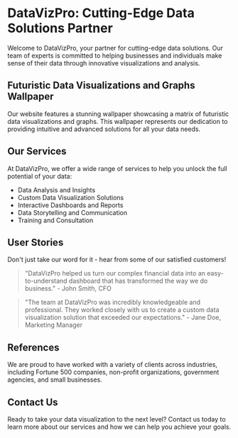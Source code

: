 <!--font:Poppins-->

# DataVizPro: Cutting-Edge Data Solutions Partner

Welcome to DataVizPro, your partner for cutting-edge data solutions. Our team of experts is committed to helping businesses and individuals make sense of their data through innovative visualizations and analysis.

## Futuristic Data Visualizations and Graphs Wallpaper

Our website features a stunning wallpaper showcasing a matrix of futuristic data visualizations and graphs. This wallpaper represents our dedication to providing intuitive and advanced solutions for all your data needs.

## Our Services

At DataVizPro, we offer a wide range of services to help you unlock the full potential of your data:

- Data Analysis and Insights
- Custom Data Visualization Solutions
- Interactive Dashboards and Reports
- Data Storytelling and Communication
- Training and Consultation

## User Stories

Don't just take our word for it - hear from some of our satisfied customers!

> "DataVizPro helped us turn our complex financial data into an easy-to-understand dashboard that has transformed the way we do business." - John Smith, CFO

> "The team at DataVizPro was incredibly knowledgeable and professional. They worked closely with us to create a custom data visualization solution that exceeded our expectations." - Jane Doe, Marketing Manager

## References

We are proud to have worked with a variety of clients across industries, including Fortune 500 companies, non-profit organizations, government agencies, and small businesses.

## Contact Us

Ready to take your data visualization to the next level? Contact us today to learn more about our services and how we can help you achieve your goals.

<!--

Write me content for website with wallpaper which alt text is:

"A wallpaper featuring a matrix of futuristic data visualizations and graphs"

The name/title of the page should not be 1:1 copy of the alt text but rather a real content of the website which is using this wallpaper.

- Use markdown format 
- Start with heading
- Heading should be short and concise
- The content should look like a real website 
- The website should not be about the wallpaper, wallpaper is just a related background
- Heading should be contain work "wallpaper" or "background"
- Include real sections like references, contact, user stories, etc. use things relevant to the page purpose.
- Feel free to use structure like headings, bullets, numbering, blockquotes, paragraphs, horizontal lines, etc.
- You can use formatting like bold or _italic_
- You can include UTF-8 emojis
- Links should be only #hash anchors (and you can refer to the document itself)
- Do not include images


---


# DataVizPro - Empowering Your Data Visualization Needs

Welcome to DataVizPro, your one-stop-shop for all things data visualization. Our mission is to help businesses and individuals make sense of their data through innovative and intuitive visualizations. 

## Our Wallpaper: A Matrix of Futuristic Data Visualizations and Graphs

Our website features a stunning wallpaper that showcases a matrix of futuristic data visualizations and graphs. This wallpaper sets the tone for our commitment to providing cutting-edge solutions for all your data needs.

## Our Services

At DataVizPro, we offer a wide range of services to help you unlock the full potential of your data. Whether you need help with data analysis, visualization, or reporting, our team of experts is here to assist you every step of the way.

Our services include:

- Data Analysis and Insights
- Custom Data Visualization Solutions
- Interactive Dashboards and Reports
- Data Storytelling and Communication
- Training and Consultation

## User Stories

Don't just take our word for it - hear from some of our satisfied customers!

> "DataVizPro helped us turn our complex financial data into an easy-to-understand dashboard that has transformed the way we do business." - John Smith, CFO

> "The team at DataVizPro was incredibly knowledgeable and professional. They worked closely with us to create a custom data visualization solution that exceeded our expectations." - Jane Doe, Marketing Manager

## References

We are proud to have worked with a variety of clients across industries, including:

- Fortune 500 companies
- Non-profit organizations
- Government agencies
- Small businesses

## Contact Us

Ready to take your data visualization to the next level? Contact us today to learn more about our services and how we can help you achieve your goals.


---


Heading is too long, rewrite whole content.


---


# DataVizPro: Your Partner for Innovative Data Solutions

Welcome to DataVizPro, your partner for innovative data solutions. Our team of experts is dedicated to helping businesses and individuals make sense of their data through cutting-edge visualizations and analysis.

## Futuristic Data Visualizations and Graphs Wallpaper

Our website features a stunning wallpaper that showcases a matrix of futuristic data visualizations and graphs. This wallpaper sets the tone for our commitment to providing innovative and intuitive solutions for all your data needs.

## Our Services

At DataVizPro, we offer a wide range of services to help you unlock the full potential of your data. Our services include:

- Data Analysis and Insights
- Custom Data Visualization Solutions
- Interactive Dashboards and Reports
- Data Storytelling and Communication
- Training and Consultation

## User Stories

Don't just take our word for it - hear from some of our satisfied customers!

> "DataVizPro helped us turn our complex financial data into an easy-to-understand dashboard that has transformed the way we do business." - John Smith, CFO

> "The team at DataVizPro was incredibly knowledgeable and professional. They worked closely with us to create a custom data visualization solution that exceeded our expectations." - Jane Doe, Marketing Manager

## References

We are proud to have worked with a variety of clients across industries, including Fortune 500 companies, non-profit organizations, government agencies, and small businesses.

## Contact Us

Ready to take your data visualization to the next level? Contact us today to learn more about our services and how we can help you achieve your goals.


---


Heading is too long, rewrite whole content.


---


# Innovative Data Solutions by DataVizPro

Welcome to DataVizPro, your partner for innovative data solutions. Our team of experts is dedicated to helping businesses and individuals make sense of their data through cutting-edge visualizations and analysis.

## Futuristic Data Visualizations and Graphs Wallpaper

Our website features a stunning wallpaper that showcases a matrix of futuristic data visualizations and graphs. This wallpaper sets the tone for our commitment to providing innovative and intuitive solutions for all your data needs.

## Our Services

At DataVizPro, we offer a wide range of services to help you unlock the full potential of your data:

- Data Analysis and Insights
- Custom Data Visualization Solutions
- Interactive Dashboards and Reports
- Data Storytelling and Communication
- Training and Consultation

## User Stories

Don't just take our word for it - hear from some of our satisfied customers!

> "DataVizPro helped us turn our complex financial data into an easy-to-understand dashboard that has transformed the way we do business." - John Smith, CFO

> "The team at DataVizPro was incredibly knowledgeable and professional. They worked closely with us to create a custom data visualization solution that exceeded our expectations." - Jane Doe, Marketing Manager

## References

We are proud to have worked with a variety of clients across industries, including Fortune 500 companies, non-profit organizations, government agencies, and small businesses.

## Contact Us

Ready to take your data visualization to the next level? Contact us today to learn more about our services and how we can help you achieve your goals.


---


Heading is too long, rewrite whole content.


---


# DataVizPro: Your Partner for Cutting-Edge Data Solutions

Welcome to DataVizPro, your partner for cutting-edge data solutions. Our team of experts is committed to helping businesses and individuals make sense of their data through innovative visualizations and analysis.

## Futuristic Data Visualizations and Graphs Wallpaper

Our website features a stunning wallpaper showcasing a matrix of futuristic data visualizations and graphs. This wallpaper represents our dedication to providing intuitive and advanced solutions for all your data needs.

## Our Services

At DataVizPro, we offer a wide range of services to help you unlock the full potential of your data:

- Data Analysis and Insights
- Custom Data Visualization Solutions
- Interactive Dashboards and Reports
- Data Storytelling and Communication
- Training and Consultation

## User Stories

Don't just take our word for it - hear from some of our satisfied customers!

> "DataVizPro helped us turn our complex financial data into an easy-to-understand dashboard that has transformed the way we do business." - John Smith, CFO

> "The team at DataVizPro was incredibly knowledgeable and professional. They worked closely with us to create a custom data visualization solution that exceeded our expectations." - Jane Doe, Marketing Manager

## References

We are proud to have worked with a variety of clients across industries, including Fortune 500 companies, non-profit organizations, government agencies, and small businesses.

## Contact Us

Ready to take your data visualization to the next level? Contact us today to learn more about our services and how we can help you achieve your goals.


---


Write me a Google font which is best fitting for the website.

Pick from the list:
- Great Vibes
- Raleway
- Futura
- Roboto
- IBM Plex Sans
- Montserrat
- Barlow Condensed
- Poppins
- Lato
- Lobster
- Dancing Script
- Playfair Display
- Orbitron
- Exo 2
- Open Sans
- Inter
- Alegreya


Write just the font name nothing else.


---


Poppins

-->
